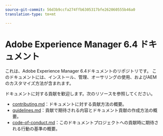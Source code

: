 ```yaml
---
source-git-commit: 56d3b9ccfa274ffb6305317bfe262060555b46a0
translation-type: tm+mt

---
```

# Adobe Experience Manager 6.4 ドキュメント

これは、Adobe Experience Manager 6.4ドキュメントのリポジトリです。 このドキュメントには、インストール、管理、オーサリングの使用、およびAEMのカスタマイズ方法が含まれます。

ドキュメントに対する貢献を歓迎します。次のリソースを参照してください。

* [contributing.md](contributing.md)：ドキュメントに対する貢献方法の概要。
* [guidelines.md](guidelines.md)：貢献で期待される内容とドキュメント貢献の作成方法の概要。
* [code-of-conduct.md](code-of-conduct.md)：このドキュメントプロジェクトへの貢献時に期待される行動の基準の概要。

